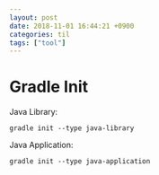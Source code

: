```yaml
---
layout: post
date: 2018-11-01 16:44:21 +0900
categories: til
tags: ["tool"]
---
```


# Gradle Init

Java Library:

    gradle init --type java-library

Java Application:

    gradle init --type java-application
